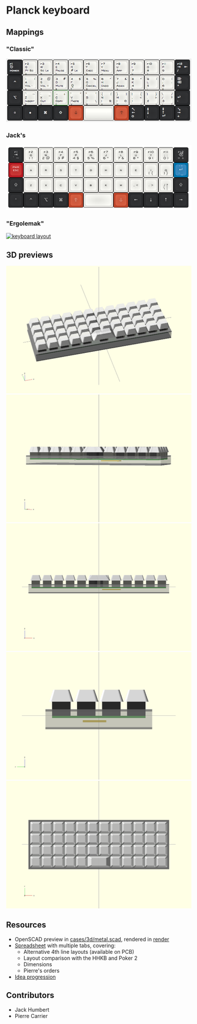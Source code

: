 # Planck keyboard

## Mappings

### "Classic"

[![keyboard layout](layout-pcarrier.png)](http://www.keyboard-layout-editor.com/#/layouts/46aa7b0762cb7a535eaaf1e49644398f)


### Jack's

[![keyboard layout](layout-jack.png)](http://www.keyboard-layout-editor.com/#/layouts/313d2d43c1b86c7d223aa7ced2a67102)

### "Ergolemak"

[![keyboard layout](layout-ergolemak.png)](http://www.keyboard-layout-editor.com/#/layouts/6404f1346108887c37f781da0dc0e6c7)

## 3D previews

![Perspective 1](render/ppersp.png)
![Perspective 2](render/ppersp2.png)
![Front](render/pfront.png)
![Left](render/pleft.png)
![Top](render/ptop.png)

## Resources

- OpenSCAD preview in [cases/3d/metal.scad](shapes.scad), rendered in [render](render/)
- [Spreadsheet](https://docs.google.com/spreadsheets/d/16PL8BpmRk11sDVm4-0jr7IXSfV37S0lgZxZrVKjS4J4/) with multiple tabs, covering:
  - Alternative 4th line layouts (available on PCB)
  - Layout comparison with the HHKB and Poker 2
  - Dimensions
  - Pierre's orders
- [Idea progression](https://imgur.com/a/I05MD)

## Contributors

- Jack Humbert
- Pierre Carrier
